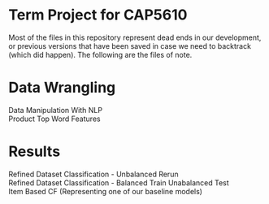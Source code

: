 # Term Project for CAP5610

Most of the files in this repository represent dead ends in our development, or previous versions that have been saved in case
we need to backtrack (which did happen). The following are the files of note.

# Data Wrangling
Data Manipulation With NLP\
Product Top Word Features

# Results
Refined Dataset Classification - Unbalanced Rerun\
Refined Dataset Classification - Balanced Train Unabalanced Test\
Item Based CF (Representing one of our baseline models)
